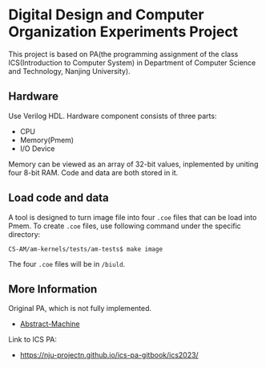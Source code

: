 # Digital Design and Computer Organization Experiments Project

This project is based on PA(the programming assignment of the class ICS(Introduction to Computer System)
in Department of Computer Science and Technology, Nanjing University).

## Hardware

Use Verilog HDL. 
Hardware component consists of three parts:
* CPU
* Memory(Pmem)
* I/O Device

Memory can be viewed as an array of 32-bit values, inplemented by uniting four 8-bit RAM. Code and data are both stored in it.

## Load code and data

A tool is designed to turn image file into four `.coe` files that can be load into Pmem.
To create `.coe` files, use following command under the specific directory:
```
CS-AM/am-kernels/tests/am-tests$ make image
```
The four `.coe` files will be in `/biuld`.

## More Information

Original PA, which is not fully implemented.
* [Abstract-Machine](https://github.com/NJU-ProjectN/abstract-machine)

Link to ICS PA:
* https://nju-projectn.github.io/ics-pa-gitbook/ics2023/
